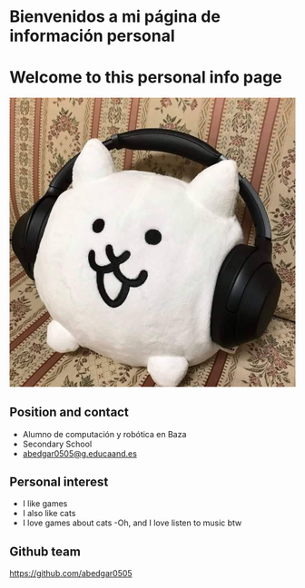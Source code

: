 # Bienvenidos a mi página de información personal 
# Welcome to this personal info page 
![imagen](Belleza.jpeg) 

 ## Position and contact 

  - Alumno de computación y robótica en Baza 
  - Secondary School 
  - abedgar0505@g.educaand.es 
  ## Personal interest 
 
  - I like games 
  - I also like cats 
  - I love games about cats 
   -Oh, and I love listen to music btw 

   ## Github team 

   https://github.com/abedgar0505